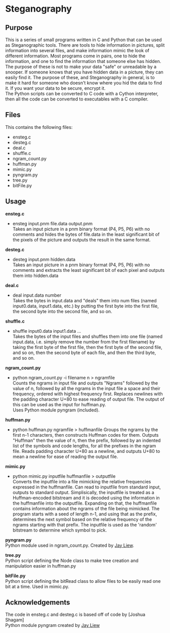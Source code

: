 # Steganography
## Purpose
This is a series of small programs written in C and Python that can be used as Steganographic tools.  There are tools to hide information in pictures, split information into several files, and make information mimic the look of different information.  Most programs come in pairs, one to hide the information, and one to find the information that someone else has hidden.  The purpose of these is not to make your data "safe" or unreadable by a snooper.  If someone knows that you have hidden data in a picture, they can easily find it.  The purpose of these, and Steganography in general, is to make it hard for someone who doesn't know where you hid the data to find it. If you want your data to be secure, encrypt it.   
The Python scripts can be converted to C code with a Cython interpreter, then all the code can be converted to executables with a C compiler.
## Files 
This contains the following files:
- ensteg.c
- desteg.c
- deal.c
- shuffle.c
- ngram_count.py
- huffman.py
- mimic.py
- pyngram.py
- tree.py
- bitFile.py

## Usage
**ensteg.c**
- ensteg input.pnm file.data output.pnm  
Takes an input picture in a pnm binary format (P4, P5, P6) with no comments and hides the bytes of file.data in the least significant bit of the pixels of the picture and outputs the result in the same format.

**desteg.c**
- desteg input.pnm hidden.data  
Takes an input picture in a pnm binary format (P4, P5, P6) with no comments and extracts the least significant bit of each pixel and outputs them into hidden.data

**deal.c**
- deal input.data number  
Takes the bytes in input.data and "deals" them into num files (named input0.data, input1.data, etc.) by putting the first byte into the first file, the second byte into the second file, and so on.

**shuffle.c**
- shuffle input0.data input1.data ...  
Takes the bytes of the input files and shuffles them into one file (named input.data, i.e. simply remove the number from the first filename) by taking the first byte of the first file, then the first byte of the second file, and so on, then the second byte of each file, and then the third byte, and so on.

**ngram_count.py**
- python ngram_count.py -i filename n > ngramfile  
Counts the ngrams in input file and outputs "Ngrams" followed by the value of n, followed by all the ngrams in the input file a space and their frequency, ordered with highest frequency first.  Replaces newlines with the padding character U+80 to ease reading of output file.  The output of this can be used as the input for huffman.py.  
Uses Python module pyngram (included).  

**huffman.py**
- python huffman.py ngramfile > huffmanfile
Groups the ngrams by the first n-1 characters, then constructs Huffman codes for them.  Outputs "Huffman" then the value of n, then the prefix, followed by an indented list of the symbols and code lengths, for all the prefixes in the ngram file. Reads padding character U+80 as a newline, and outputs U+80 to mean a newline for ease of reading the output file.

**mimic.py**
- python mimic.py inputfile huffmanfile > outputfile  
Converts the inputfile into a file mimicking the relative frequencies expressed in the huffmanfile.  Can read to inputfile from standard input, outputs to standard output. Simplisically, the inputfile is treated as a Huffman-encoded bitstream and it is decoded using the information in the huffmanfile into the outputfile.  Expanding on that, the huffmanfile contains information about the ngrams of the file being mimicked.  The program starts with a seed of length n-1, and using that as the prefix, determines the next symbol based on the relative frequency of the ngrams starting with that prefix.  The inputfile is used as the 'random' bitstream to determine which symbol to pick.

**pyngram.py**  
Python module used in ngram_count.py. Created by [Jay Liew].

**tree.py**  
Python script defining the Node class to make tree creation and manipulation easier in huffman.py

**bitFile.py**  
Python script defining the bitRead class to allow files to be easily read one bit at a time.  Used in mimic.py.

## Acknowledgements
The code in ensteg.c and desteg.c is based off of code by [Joshua Shagam]  
Python module pyngram created by [Jay Liew]  

<!-- Links -->
[Josuha Shagam]: http://www.cs.nmsu.edu/~joshagam/css/
[Jay Liew]: http://jayliew.com/
